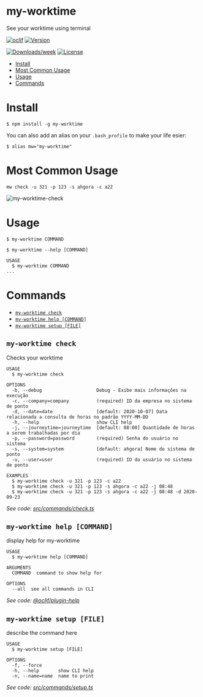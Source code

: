 my-worktime
==========
See your worktime using terminal


[![oclif](https://img.shields.io/badge/cli-oclif-brightgreen.svg)](https://oclif.io)
[![Version](https://img.shields.io/npm/v/oclid-test.svg)](https://npmjs.org/package/my-worktime)

[![Downloads/week](https://img.shields.io/npm/dw/my-worktime.svg)](https://npmjs.org/package/my-worktime)
[![License](https://img.shields.io/npm/l/oclid-test.svg)](https://github.com/carloshpds/oclid-test/blob/master/package.json)

<!-- toc -->
* [Install](#install)
* [Most Common Usage](#most-common-usage)
* [Usage](#usage)
* [Commands](#commands)
<!-- tocstop -->

# Install
```
$ npm install -g my-worktime
```

You can also add an alias on your `.bash_profile` to make your life esier:

```
$ alias mw="my-worktime"
```

# Most Common Usage

```
mw check -u 321 -p 123 -s ahgora -c a22
```
![my-worktime-check](https://user-images.githubusercontent.com/2482989/94374192-f0597180-00e0-11eb-8fbb-39d67975963d.gif)


# Usage

```sh-session
$ my-worktime COMMAND

$ my-worktime --help [COMMAND]

USAGE
  $ my-worktime COMMAND
...
```

# Commands
<!-- commands -->
* [`my-worktime check`](#my-worktime-check)
* [`my-worktime help [COMMAND]`](#my-worktime-help-command)
* [`my-worktime setup [FILE]`](#my-worktime-setup-file)

## `my-worktime check`

Checks your worktime

```
USAGE
  $ my-worktime check

OPTIONS
  -b, --debug                    Debug - Exibe mais informações na execução
  -c, --company=company          (required) ID da empresa no sistema de ponto
  -d, --date=date                [default: 2020-10-07] Data relacionada a consulta de horas no padrão YYYY-MM-DD
  -h, --help                     show CLI help
  -j, --journeytime=journeytime  [default: 08:00] Quantidade de horas a serem trabalhadas por dia
  -p, --password=password        (required) Senha do usuário no sistema
  -s, --system=system            [default: ahgora] Nome do sistema de ponto
  -u, --user=user                (required) ID do usuário no sistema de ponto

EXAMPLES
  $ my-worktime check -u 321 -p 123 -c a22
  $ my-worktime check -u 321 -p 123 -s ahgora -c a22 -j 08:48
  $ my-worktime check -u 321 -p 123 -s ahgora -c a22 -j 08:48 -d 2020-09-23
```

_See code: [src/commands/check.ts](https://github.com/carloshpds/my-worktime/blob/v1.1.0/src/commands/check.ts)_

## `my-worktime help [COMMAND]`

display help for my-worktime

```
USAGE
  $ my-worktime help [COMMAND]

ARGUMENTS
  COMMAND  command to show help for

OPTIONS
  --all  see all commands in CLI
```

_See code: [@oclif/plugin-help](https://github.com/oclif/plugin-help/blob/v3.2.0/src/commands/help.ts)_

## `my-worktime setup [FILE]`

describe the command here

```
USAGE
  $ my-worktime setup [FILE]

OPTIONS
  -f, --force
  -h, --help       show CLI help
  -n, --name=name  name to print
```

_See code: [src/commands/setup.ts](https://github.com/carloshpds/my-worktime/blob/v1.1.0/src/commands/setup.ts)_
<!-- commandsstop -->
